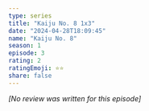 ```yaml
---
type: series
title: "Kaiju No. 8 1x3"
date: "2024-04-28T18:09:45"
name: "Kaiju No. 8"
season: 1
episode: 3
rating: 2
ratingEmoji: ⭐️⭐️
share: false
---
```


*[No review was written for this episode]*
